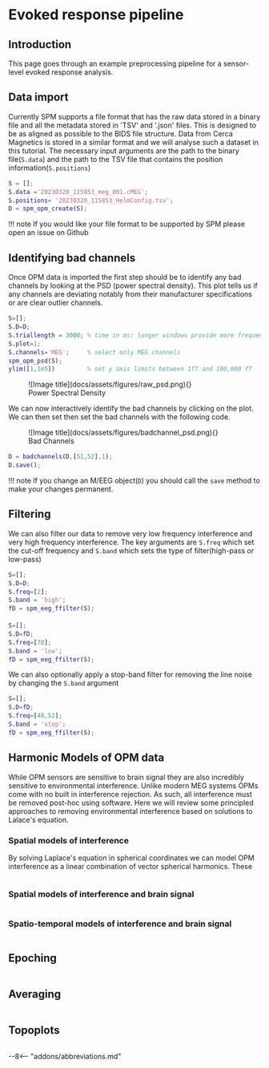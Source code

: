 # Evoked response pipeline

## Introduction

This page goes through an example preprocessing pipeline for a sensor-level evoked response analysis. 

## Data import 

Currently SPM supports a file format that has the raw data stored in a binary file and all the metadata stored in 'TSV' and '.json' files. This is designed to be as aligned as possible to the BIDS file structure. Data from Cerca Magnetics is stored in a similar format and we will analyse such a dataset in this tutorial. The necessary input arguments are the path to the binary file(`S.data`) and the path to the TSV file that contains the position information(`S.positions`)

```matlab
S = [];
S.data ='20230320_115853_meg_001.cMEG';
S.positions= '20230320_115853_HelmConfig.tsv';
D = spm_opm_create(S);
```

!!! note
    If you would like your file format to be supported by SPM please open an issue on Github

## Identifying bad channels

Once OPM data is imported the first step should be to identify any bad channels by looking at the PSD (power spectral density). This plot tells us if any channels are deviating notably from their manufacturer specifications or are clear outlier channels. 


```matlab
S=[];
S.D=D;
S.triallength = 3000; % time in ms: longer windows provide more frequency resolution but are noisier
S.plot=1;
S.channels='MEG';     % select only MEG channels
spm_opm_psd(S);
ylim([1,1e5])         % set y axis limits between 1fT and 100,000 fT
```

<figure markdown>
  ![Image title](docs/assets/figures/raw_psd.png){}
  <figcaption>Power Spectral Density</figcaption>
</figure>


We can now interactively identify the bad channels by clicking on the plot. We can then set then set the bad channels with the following code. 

<figure markdown>
  ![Image title](docs/assets/figures/badchannel_psd.png){}
  <figcaption>Bad Channels</figcaption>
</figure>

```matlab 
D = badchannels(D,[51,52],1);
D.save();
```
!!! note
    If you change an M/EEG object(`D`) you should call the `save` method to make your changes permanent.

## Filtering 

We can also filter our data to remove very low frequency interference and very high frequency interference. 
The key arguments are `S.freq` which set the cut-off frequency and `S.band` which sets the type of filter(high-pass or low-pass)

```matlab
S=[];
S.D=D;
S.freq=[2];
S.band = 'high';
fD = spm_eeg_ffilter(S);

S=[];
S.D=fD;
S.freq=[70];
S.band = 'low';
fD = spm_eeg_ffilter(S);

```
We can also optionally apply a stop-band filter for removing the line noise by changing the `S.band` argument

```matlab
S=[];
S.D=fD;
S.freq=[48,52];
S.band = 'stop';
fD = spm_eeg_ffilter(S);
```


## Harmonic Models of OPM data
While OPM sensors are sensitive to brain signal they are also incredibly sensitive to environmental interference. Unlike modern MEG systems OPMs come with no built in interference rejection. As such, all interference must be removed post-hoc using software. Here we will review some principled approaches to removing environmental interference based on solutions to Lalace's equation. 

### Spatial models of interference 

By solving Laplace's equation in spherical coordinates we can model OPM interference as a linear combination of vector spherical harmonics. These 

```matlab

``` 
### Spatial models of interference and brain signal 

```matlab

``` 
### Spatio-temporal models of interference and brain signal 

```matlab

``` 


## Epoching

```matlab

``` 

## Averaging 

```matlab

``` 

## Topoplots

```matlab

``` 


--8<-- "addons/abbreviations.md"